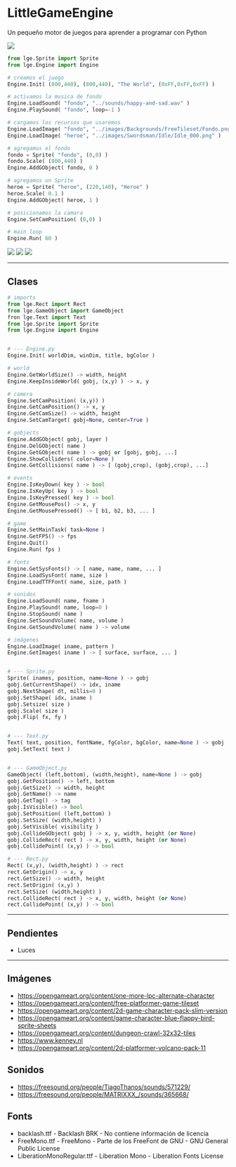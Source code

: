 # LittleGameEngine
Un pequeño motor de juegos para aprender a programar con Python

![](images/world.png)

```python
from lge.Sprite import Sprite
from lge.Engine import Engine

# creamos el juego
Engine.Init( (800,440), (800,440), "The World", (0xFF,0xFF,0xFF) )

# activamos la musica de fondo
Engine.LoadSound( "fondo", "../sounds/happy-and-sad.wav" )
Engine.PlaySound( "fondo", loop=-1 )

# cargamos los recursos que usaremos
Engine.LoadImage( "fondo", "../images/Backgrounds/FreeTileset/Fondo.png" )
Engine.LoadImage( "heroe", "../images/Swordsman/Idle/Idle_000.png" )

# agregamos el fondo
fondo = Sprite( "fondo", (0,0) )
fondo.Scale( (800,440) )
Engine.AddGObject( fondo, 0 )

# agregamos un Sprite
heroe = Sprite( "heroe", (220,140), "Heroe" )
heroe.Scale( 0.1 )
Engine.AddGObject( heroe, 1 )

# posicionamos la camara
Engine.SetCamPosition( (0,0) )

# main loop
Engine.Run( 60 )
```

![](images/collisions.png)
![](images/Betty.png)
![](images/Plataforma.png)


---
## Clases
```python
# imports
from lge.Rect import Rect
from lge.GameObject import GameObject
fron lge.Text import Text
from lge.Sprite import Sprite
from lge.Engine import Engine


# --- Engine.py
Engine.Init( worldDim, winDim, title, bgColor )

# world
Engine.GetWorldSize() -> width, height
Engine.KeepInsideWorld( gobj, (x,y) ) -> x, y

# camera
Engine.SetCamPosition( (x,y)) )
Engine.GetCamPosition() -> x, y
Engine.GetCamSize() -> width, height
Engine.SetCamTarget( gobj=None, center=True )

# gobjects
Engine.AddGObject( gobj, layer )
Engine.DelGObject( name )
Engine.GetGObject( name ) -> gobj or [gobj, gobj, ...]
Engine.ShowColliders( color=None )
Engine.GetCollisions( name ) -> [ (gobj,crop), (gobj,crop), ...]

# events
Engine.IsKeyDown( key ) -> bool
Engine.IsKeyUp( key ) -> bool
Engine.IsKeyPressed( key ) -> bool
Engine.GetMousePos() -> x, y
Engine.GetMousePressed() -> [ b1, b2, b3, ... ]

# game
Engine.SetMainTask( task=None )
Engine.GetFPS() -> fps
Engine.Quit()
Engine.Run( fps )

# fonts
Engine.GetSysFonts() -> [ name, name, name, ... ]
Engine.LoadSysFont( name, size )
Engine.LoadTTFFont( name, size, path )

# sonidos
Engine.LoadSound( name, fname )
Engine.PlaySound( name, loop=0 )
Engine.StopSound( name )
Engine.SetSoundVolume( name, volume )
Engine.GetSoundVolume( name ) -> volume

# imágenes
Engine.LoadImage( iname, pattern )
Engine.GetImages( iname ) -> [ surface, surface, ... ]


# --- Sprite.py
Sprite( inames, position, name=None ) -> gobj
gobj.GetCurrentShape() -> idx, iname
gobj.NextShape( dt, millis=0 )
gobj.SetShape( idx, iname )
gobj.Setsize( size )
gobj.Scale( size )
gobj.Flip( fx, fy )


# --- Text.py
Text( text, position, fontName, fgColor, bgColor, name=None ) -> gobj
gobj.SetText( text )


# --- GameObject.py
GameObject( (left,bottom), (width,height), name=None ) -> gobj
gobj.GetPosition() -> left, bottom
gobj.GetSize() -> width, height
gobj.GetName() -> name
gobj.GetTag() -> tag
gobj.IsVisible() -> bool
gobj.SetPosition( (left,bottom) )
gobj.SetSize( (width,height) )
gobj.SetVisible( visibility )
gobj.CollideGObject( gobj ) -> x, y, width, height (or None)
gobj.CollideRect( rect ) -> x, y, width, height (or None)
gobj.CollidePoint( (x,y) ) -> bool

# --- Rect.py
Rect( (x,y), (width,height) ) -> rect
rect.GetOrigin() -> x, y
rect.GetSize() -> width, height
rect.SetOrigin( (x,y) )
rect.SetSize( (width,height) )
rect.CollideRect( rect ) -> x, y, width, height (or None)
rect.CollidePoint( (x,y) ) -> bool

```

---
## Pendientes
- Luces


---
## Imágenes
- https://opengameart.org/content/one-more-lpc-alternate-character
- https://opengameart.org/content/free-platformer-game-tileset
- https://opengameart.org/content/2d-game-character-pack-slim-version
- https://opengameart.org/content/game-character-blue-flappy-bird-sprite-sheets
- https://opengameart.org/content/dungeon-crawl-32x32-tiles
- https://www.kenney.nl
- https://opengameart.org/content/2d-platformer-volcano-pack-11

## Sonidos
- https://freesound.org/people/TiagoThanos/sounds/571229/
- https://freesound.org/people/MATRIXXX_/sounds/365668/

## Fonts
- backlash.ttf - Backlash BRK - No contiene información de licencia
- FreeMono.ttf - FreeMono - Parte de los FreeFont de GNU - GNU General Public License
- LiberationMonoRegular.ttf - Liberation Mono - Liberation Fonts License
